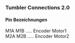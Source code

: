 
### Tumbler Connections 2.0
#### Pin Bezeichnungen  
M1A M1B ..... Encoder Motor1  
M2A M2B ..... Encoder Motor2
